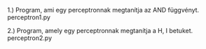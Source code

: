1.) Program, ami egy perceptronnak megtanítja az AND függvényt.
  perceptron1.py
  
2.) Program, amely egy perceptronnak megtanítja a H, I betuket.
  perceptron2.py

